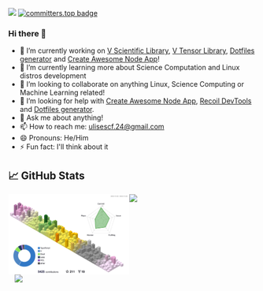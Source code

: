 ![](https://komarev.com/ghpvc/?username=ulises-jeremias&color=ff69b4)
[![committers.top badge](https://user-badge.committers.top/argentina_private/ulises-jeremias.svg)](https://user-badge.committers.top/argentina_private/ulises-jeremias)

### Hi there 👋

- 🔭 I’m currently working on [V Scientific Library](https://github.com/vlang/vsl), [V Tensor Library](https://github.com/vlang/vtl), [Dotfiles generator](https://github.com/ulises-jeremias/dotfiles) and [Create Awesome Node App](https://github.com/Create-Node-App/create-node-app)!
- 🌱 I’m currently learning more about Science Computation and Linux distros development
- 👯 I’m looking to collaborate on anything Linux, Science Computing or Machine Learning related!
- 🤔 I’m looking for help with [Create Awesome Node App](https://github.com/Create-Node-App/create-node-app), [Recoil DevTools](https://github.com/ulises-jeremias/recoil-devtools) and [Dotfiles generator](https://github.com/ulises-jeremias/dotfiles).
- 💬 Ask me about anything!
- 📫 How to reach me: ulisescf.24@gmail.com
- 😄 Pronouns: He/Him
- ⚡ Fun fact: I'll think about it

## &#x1f4c8; GitHub Stats

<picture>
  <source media="(prefers-color-scheme: dark)" alt="" align="left" width="48.75%" srcset="./profile-3d-contrib/profile-south-season.svg"/>
  <img alt="GitHub Stats" align="left" width="48.75%" src="./profile-3d-contrib/profile-south-season.svg"/>
</picture>

<img src="https://github-readme-stats.vercel.app/api?username=ulises-jeremias&show_icons=true&count_private=true&hide_border=true" align="left" width="44.75%" style="margin-left: 2.5%; margin-right: 5%" />

<img src="https://github-readme-streak-stats.herokuapp.com/?user=ulises-jeremias&hide_border=true&count_private=true" width="44.75%" />
